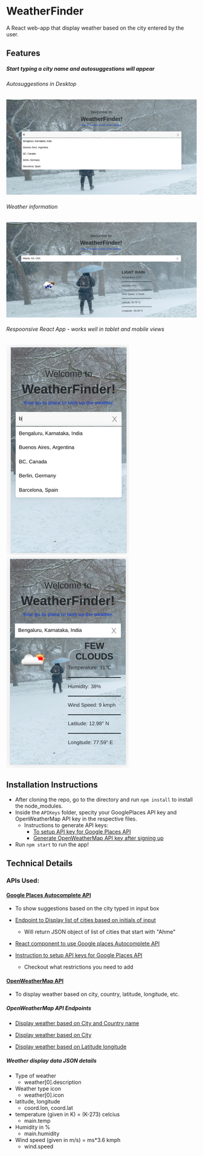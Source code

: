 # WeatherFinder

A React web-app that display weather based on the city entered by the user.

## Features

##### Start typing a city name and autosuggestions will appear

###### Autosuggestions in Desktop
![AutoSuggestions Desktop View](readme-images/autosuggestions-desktop-view.png)

###### Weather information
![Desktop View of Weather data](readme-images/desktop-view.png)

###### Respoonsive React App - works well in tablet and mobile views
<div style="margin: 0 auto">
    <img src="readme-images/autosuggestions-mobile-view.png" alt="AutoSuggestions in Mobile View"/>
    <img src="readme-images/mobile-view.png" alt="Mobile view of weather data"/>
</div>

## Installation Instructions

- After cloning the repo, go to the directory and run `npm install` to install the node_modules.
- Inside the `APIKeys` folder, specity your GooglePlaces API key and OpenWeatherMap API key in the respective files.
    - Instructions to generate API keys:
        - [To setup API key for Google Places API](https://www.youtube.com/embed/Rpzp0yCAmq4?start=35)
        - [Generate OpenWeatherMap API key after signing up](https://home.openweathermap.org/api_keys)
- Run `npm start` to run the app!



## Technical Details

### APIs Used:

#### [Google Places Autocomplete API](https://developers.google.com/places/web-service/autocomplete)
- To show suggestions based on the city typed in input box
- <a href="https://maps.googleapis.com/maps/api/place/autocomplete/json?input=Ahme&types=(cities)&key=yourAPIKey">Endpoint to Display list of cities based on initials of input</a>
    - Will return JSON object of list of cities that start with "Ahme"

- [React component to use Google places Autocomplete API](https://www.npmjs.com/package/react-google-places-autocomplete)

- [Instruction to setup API keys for Google Places API](https://www.youtube.com/embed/Rpzp0yCAmq4?start=35)
    - Checkout what restrictions you need to add


#### [OpenWeatherMap API](https://openweathermap.org/current)

- To display weather based on city, country, latitude, longitude, etc.

##### OpenWeatherMap API Endpoints
- [Display weather based on City and Country name](http://api.openweathermap.org/data/2.5/weather?appid=yourAPIKey&q=Ahmedabad,%20Gujarat,%20%C3%8Dndia)

- [Display weather based on City](http://api.openweathermap.org/data/2.5/weather?appid=yourAPIKey&q=Mumbai)

- [Display weather based on Latitude longitude](http://api.openweathermap.org/data/2.5/weather?appid=yourAPIKey&lat=23&lon=72)


##### Weather display data JSON details
- Type of weather
    - weather[0].description
- Weather type icon
    - weather[0].icon
- latitude, longitude
    - coord.lon, coord.lat
- temperature (given in K) = (K-273) celcius
    - main.temp
- Humidity in %
    - main.humidity
- Wind speed (given in m/s) = ms*3.6 kmph
    - wind.speed
